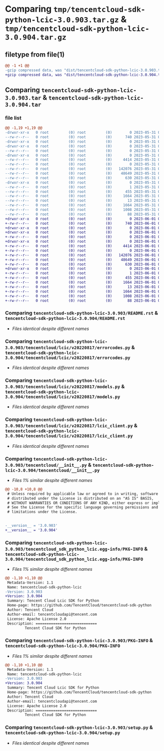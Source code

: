# Comparing `tmp/tencentcloud-sdk-python-lcic-3.0.903.tar.gz` & `tmp/tencentcloud-sdk-python-lcic-3.0.904.tar.gz`

## filetype from file(1)

```diff
@@ -1 +1 @@
-gzip compressed data, was "dist/tencentcloud-sdk-python-lcic-3.0.903.tar", last modified: Wed May 31 02:14:47 2023, max compression
+gzip compressed data, was "dist/tencentcloud-sdk-python-lcic-3.0.904.tar", last modified: Thu Jun  1 02:38:17 2023, max compression
```

## Comparing `tencentcloud-sdk-python-lcic-3.0.903.tar` & `tencentcloud-sdk-python-lcic-3.0.904.tar`

### file list

```diff
@@ -1,19 +1,19 @@
-drwxr-xr-x   0 root         (0) root         (0)        0 2023-05-31 02:14:47.000000 tencentcloud-sdk-python-lcic-3.0.903/
--rw-r--r--   0 root         (0) root         (0)      740 2023-05-31 02:14:47.000000 tencentcloud-sdk-python-lcic-3.0.903/README.rst
-drwxr-xr-x   0 root         (0) root         (0)        0 2023-05-31 02:14:47.000000 tencentcloud-sdk-python-lcic-3.0.903/tencentcloud/
-drwxr-xr-x   0 root         (0) root         (0)        0 2023-05-31 02:14:47.000000 tencentcloud-sdk-python-lcic-3.0.903/tencentcloud/lcic/
--rw-r--r--   0 root         (0) root         (0)        0 2023-05-31 02:14:47.000000 tencentcloud-sdk-python-lcic-3.0.903/tencentcloud/lcic/__init__.py
-drwxr-xr-x   0 root         (0) root         (0)        0 2023-05-31 02:14:47.000000 tencentcloud-sdk-python-lcic-3.0.903/tencentcloud/lcic/v20220817/
--rw-r--r--   0 root         (0) root         (0)     4414 2023-05-31 02:14:47.000000 tencentcloud-sdk-python-lcic-3.0.903/tencentcloud/lcic/v20220817/errorcodes.py
--rw-r--r--   0 root         (0) root         (0)        0 2023-05-31 02:14:47.000000 tencentcloud-sdk-python-lcic-3.0.903/tencentcloud/lcic/v20220817/__init__.py
--rw-r--r--   0 root         (0) root         (0)   142076 2023-05-31 02:14:47.000000 tencentcloud-sdk-python-lcic-3.0.903/tencentcloud/lcic/v20220817/models.py
--rw-r--r--   0 root         (0) root         (0)    48649 2023-05-31 02:14:47.000000 tencentcloud-sdk-python-lcic-3.0.903/tencentcloud/lcic/v20220817/lcic_client.py
--rw-r--r--   0 root         (0) root         (0)      630 2023-05-31 02:14:47.000000 tencentcloud-sdk-python-lcic-3.0.903/tencentcloud/__init__.py
-drwxr-xr-x   0 root         (0) root         (0)        0 2023-05-31 02:14:47.000000 tencentcloud-sdk-python-lcic-3.0.903/tencentcloud_sdk_python_lcic.egg-info/
--rw-r--r--   0 root         (0) root         (0)        1 2023-05-31 02:14:47.000000 tencentcloud-sdk-python-lcic-3.0.903/tencentcloud_sdk_python_lcic.egg-info/dependency_links.txt
--rw-r--r--   0 root         (0) root         (0)      455 2023-05-31 02:14:47.000000 tencentcloud-sdk-python-lcic-3.0.903/tencentcloud_sdk_python_lcic.egg-info/SOURCES.txt
--rw-r--r--   0 root         (0) root         (0)     1664 2023-05-31 02:14:47.000000 tencentcloud-sdk-python-lcic-3.0.903/tencentcloud_sdk_python_lcic.egg-info/PKG-INFO
--rw-r--r--   0 root         (0) root         (0)       13 2023-05-31 02:14:47.000000 tencentcloud-sdk-python-lcic-3.0.903/tencentcloud_sdk_python_lcic.egg-info/top_level.txt
--rw-r--r--   0 root         (0) root         (0)     1664 2023-05-31 02:14:47.000000 tencentcloud-sdk-python-lcic-3.0.903/PKG-INFO
--rw-r--r--   0 root         (0) root         (0)     1008 2023-05-31 02:14:47.000000 tencentcloud-sdk-python-lcic-3.0.903/setup.py
--rw-r--r--   0 root         (0) root         (0)       88 2023-05-31 02:14:47.000000 tencentcloud-sdk-python-lcic-3.0.903/setup.cfg
+drwxr-xr-x   0 root         (0) root         (0)        0 2023-06-01 02:38:17.000000 tencentcloud-sdk-python-lcic-3.0.904/
+-rw-r--r--   0 root         (0) root         (0)      740 2023-06-01 02:38:17.000000 tencentcloud-sdk-python-lcic-3.0.904/README.rst
+drwxr-xr-x   0 root         (0) root         (0)        0 2023-06-01 02:38:17.000000 tencentcloud-sdk-python-lcic-3.0.904/tencentcloud/
+drwxr-xr-x   0 root         (0) root         (0)        0 2023-06-01 02:38:17.000000 tencentcloud-sdk-python-lcic-3.0.904/tencentcloud/lcic/
+-rw-r--r--   0 root         (0) root         (0)        0 2023-06-01 02:38:17.000000 tencentcloud-sdk-python-lcic-3.0.904/tencentcloud/lcic/__init__.py
+drwxr-xr-x   0 root         (0) root         (0)        0 2023-06-01 02:38:17.000000 tencentcloud-sdk-python-lcic-3.0.904/tencentcloud/lcic/v20220817/
+-rw-r--r--   0 root         (0) root         (0)     4414 2023-06-01 02:38:17.000000 tencentcloud-sdk-python-lcic-3.0.904/tencentcloud/lcic/v20220817/errorcodes.py
+-rw-r--r--   0 root         (0) root         (0)        0 2023-06-01 02:38:17.000000 tencentcloud-sdk-python-lcic-3.0.904/tencentcloud/lcic/v20220817/__init__.py
+-rw-r--r--   0 root         (0) root         (0)   142076 2023-06-01 02:38:17.000000 tencentcloud-sdk-python-lcic-3.0.904/tencentcloud/lcic/v20220817/models.py
+-rw-r--r--   0 root         (0) root         (0)    48649 2023-06-01 02:38:17.000000 tencentcloud-sdk-python-lcic-3.0.904/tencentcloud/lcic/v20220817/lcic_client.py
+-rw-r--r--   0 root         (0) root         (0)      630 2023-06-01 02:38:17.000000 tencentcloud-sdk-python-lcic-3.0.904/tencentcloud/__init__.py
+drwxr-xr-x   0 root         (0) root         (0)        0 2023-06-01 02:38:17.000000 tencentcloud-sdk-python-lcic-3.0.904/tencentcloud_sdk_python_lcic.egg-info/
+-rw-r--r--   0 root         (0) root         (0)        1 2023-06-01 02:38:17.000000 tencentcloud-sdk-python-lcic-3.0.904/tencentcloud_sdk_python_lcic.egg-info/dependency_links.txt
+-rw-r--r--   0 root         (0) root         (0)      455 2023-06-01 02:38:17.000000 tencentcloud-sdk-python-lcic-3.0.904/tencentcloud_sdk_python_lcic.egg-info/SOURCES.txt
+-rw-r--r--   0 root         (0) root         (0)     1664 2023-06-01 02:38:17.000000 tencentcloud-sdk-python-lcic-3.0.904/tencentcloud_sdk_python_lcic.egg-info/PKG-INFO
+-rw-r--r--   0 root         (0) root         (0)       13 2023-06-01 02:38:17.000000 tencentcloud-sdk-python-lcic-3.0.904/tencentcloud_sdk_python_lcic.egg-info/top_level.txt
+-rw-r--r--   0 root         (0) root         (0)     1664 2023-06-01 02:38:17.000000 tencentcloud-sdk-python-lcic-3.0.904/PKG-INFO
+-rw-r--r--   0 root         (0) root         (0)     1008 2023-06-01 02:38:17.000000 tencentcloud-sdk-python-lcic-3.0.904/setup.py
+-rw-r--r--   0 root         (0) root         (0)       88 2023-06-01 02:38:17.000000 tencentcloud-sdk-python-lcic-3.0.904/setup.cfg
```

### Comparing `tencentcloud-sdk-python-lcic-3.0.903/README.rst` & `tencentcloud-sdk-python-lcic-3.0.904/README.rst`

 * *Files identical despite different names*

### Comparing `tencentcloud-sdk-python-lcic-3.0.903/tencentcloud/lcic/v20220817/errorcodes.py` & `tencentcloud-sdk-python-lcic-3.0.904/tencentcloud/lcic/v20220817/errorcodes.py`

 * *Files identical despite different names*

### Comparing `tencentcloud-sdk-python-lcic-3.0.903/tencentcloud/lcic/v20220817/models.py` & `tencentcloud-sdk-python-lcic-3.0.904/tencentcloud/lcic/v20220817/models.py`

 * *Files identical despite different names*

### Comparing `tencentcloud-sdk-python-lcic-3.0.903/tencentcloud/lcic/v20220817/lcic_client.py` & `tencentcloud-sdk-python-lcic-3.0.904/tencentcloud/lcic/v20220817/lcic_client.py`

 * *Files identical despite different names*

### Comparing `tencentcloud-sdk-python-lcic-3.0.903/tencentcloud/__init__.py` & `tencentcloud-sdk-python-lcic-3.0.904/tencentcloud/__init__.py`

 * *Files 1% similar despite different names*

```diff
@@ -10,8 +10,8 @@
 # Unless required by applicable law or agreed to in writing, software
 # distributed under the License is distributed on an "AS IS" BASIS,
 # WITHOUT WARRANTIES OR CONDITIONS OF ANY KIND, either express or implied.
 # See the License for the specific language governing permissions and
 # limitations under the License.
 
 
-__version__ = '3.0.903'
+__version__ = '3.0.904'
```

### Comparing `tencentcloud-sdk-python-lcic-3.0.903/tencentcloud_sdk_python_lcic.egg-info/PKG-INFO` & `tencentcloud-sdk-python-lcic-3.0.904/tencentcloud_sdk_python_lcic.egg-info/PKG-INFO`

 * *Files 1% similar despite different names*

```diff
@@ -1,10 +1,10 @@
 Metadata-Version: 1.1
 Name: tencentcloud-sdk-python-lcic
-Version: 3.0.903
+Version: 3.0.904
 Summary: Tencent Cloud Lcic SDK for Python
 Home-page: https://github.com/TencentCloud/tencentcloud-sdk-python
 Author: Tencent Cloud
 Author-email: tencentcloudapi@tencent.com
 License: Apache License 2.0
 Description: ============================
         Tencent Cloud SDK for Python
```

### Comparing `tencentcloud-sdk-python-lcic-3.0.903/PKG-INFO` & `tencentcloud-sdk-python-lcic-3.0.904/PKG-INFO`

 * *Files 1% similar despite different names*

```diff
@@ -1,10 +1,10 @@
 Metadata-Version: 1.1
 Name: tencentcloud-sdk-python-lcic
-Version: 3.0.903
+Version: 3.0.904
 Summary: Tencent Cloud Lcic SDK for Python
 Home-page: https://github.com/TencentCloud/tencentcloud-sdk-python
 Author: Tencent Cloud
 Author-email: tencentcloudapi@tencent.com
 License: Apache License 2.0
 Description: ============================
         Tencent Cloud SDK for Python
```

### Comparing `tencentcloud-sdk-python-lcic-3.0.903/setup.py` & `tencentcloud-sdk-python-lcic-3.0.904/setup.py`

 * *Files identical despite different names*

